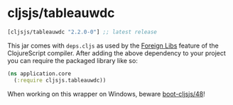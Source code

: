 # cljsjs/tableauwdc

[](dependency)
```clojure
[cljsjs/tableauwdc "2.2.0-0"] ;; latest release
```
[](/dependency)

This jar comes with `deps.cljs` as used by the [Foreign Libs][flibs] feature
of the ClojureScript compiler. After adding the above dependency to your project
you can require the packaged library like so:

```clojure
(ns application.core
  (:require cljsjs.tableauwdc))
```

When working on this wrapper on Windows, beware [boot-cljsjs/48](https://github.com/cljsjs/boot-cljsjs/issues/48)!

[flibs]: https://github.com/clojure/clojurescript/wiki/Packaging-Foreign-Dependencies
